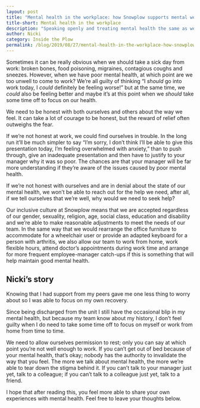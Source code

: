 ```yaml
---  
layout: post
title: "Mental health in the workplace: how Snowplow supports mental well-being"
title-short: Mental health in the workplace
description: "Speaking openly and treating mental health the same as we do physical health is the first step to a more inclusive workplace."
author: Nicki
category: Inside the Plow
permalink: /blog/2019/08/27/mental-health-in-the-workplace-how-snowplow-supports-mental-well-being/
---
```



Sometimes it can be really obvious when we should take a sick day from work: broken bones, food poisoning, migraines, contagious coughs and sneezes. However, when we have poor mental health, at which point are we too unwell to come to work? We’re all guilty of thinking “I _should_ go into work today, I _could_ definitely be feeling worse!” but at the same time, we _could_ also be feeling better and maybe it’s at this point when we _should_ take some time off to focus on our health. 

We need to be honest with both ourselves and others about the way we feel. It can take a lot of courage to be honest, but the reward of relief often outweighs the fear. 

If we’re not honest at work, we could find ourselves in trouble. In the long run it’ll be much simpler to say “I’m sorry, I don’t think I’ll be able to give this presentation today, I’m feeling overwhelmed with anxiety,” than to push through, give an inadequate presentation and then have to justify to your manager why it was so poor. The chances are that your manager will be far more understanding if they’re aware of the issues caused by poor mental health.

If we’re not honest with ourselves and are in denial about the state of our mental health, we won’t be able to reach out for the help we need, after all, if we tell ourselves that we’re well, why would we need to seek help?

Our inclusive culture at Snowplow means that we are accepted regardless of our gender, sexuality, religion, age, social class, education and disability and we’re able to make reasonable adjustments to meet the needs of our team. In the same way that we would rearrange the office furniture to accommodate for a wheelchair user or provide an adapted keyboard for a person with arthritis, we also allow our team to work from home, work flexible hours, attend doctor’s appointments during work time and arrange for more frequent employee-manager catch-ups if this is something that will help maintain good mental health.


## Nicki’s story

Knowing that I had support from my peers gave me one less thing to worry about so I was able to focus on my own recovery. 

Since being discharged from the unit I still have the occasional blip in my mental health, but because my team know about my history, I don’t feel guilty when I do need to take some time off to focus on myself or work from home from time to time.

We need to allow ourselves permission to rest; only you can say at which point you’re not well enough to work. If you can’t get out of bed because of your mental health, that’s okay; nobody has the authority to invalidate the way that you feel. The more we talk about mental health, the more we’re able to tear down the stigma behind it. If you can’t talk to your manager just yet, talk to a colleague; if you can’t talk to a colleague just yet, talk to a friend. 

I hope that after reading this, you feel more able to share your own experiences with mental health. Feel free to leave your thoughts below.
